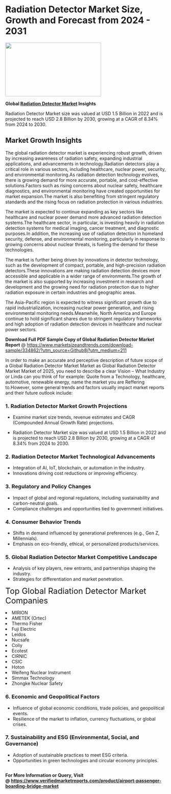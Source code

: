<H1>Radiation Detector Market Size, Growth and Forecast from 2024 - 2031</H1><img class="aligncenter size-medium wp-image-584254" src="https://thirdeyenews.in/wp-content/uploads/2024/09/Global-Market-Research-300x168.jpeg" alt="" width="300" height="168" /><p><strong>Global&nbsp;<a href="https://www.marketsizeandtrends.com/download-sample/334862/?utm_source=Github8j?utm_medium=211">Radiation Detector Market</a> Insights</strong></p><p>Radiation Detector Market size was valued at USD 1.5 Billion in 2022 and is projected to reach USD 2.8 Billion by 2030, growing at a CAGR of 8.34% from 2024 to 2030.</p><p><h2>Market Growth Insights</h2> <p>The global radiation detector market is experiencing robust growth, driven by increasing awareness of radiation safety, expanding industrial applications, and advancements in technology.Radiation detectors play a critical role in various sectors, including healthcare, nuclear power, security, and environmental monitoring.As radiation detection technology evolves, there is growing demand for more accurate, portable, and cost-effective solutions.Factors such as rising concerns about nuclear safety, healthcare diagnostics, and environmental monitoring have created opportunities for market expansion.The market is also benefiting from stringent regulatory standards and the rising focus on radiation protection in various industries.</p> <p>The market is expected to continue expanding as key sectors like healthcare and nuclear power demand more advanced radiation detection systems.The healthcare sector, in particular, is investing heavily in radiation detection systems for medical imaging, cancer treatment, and diagnostic purposes.In addition, the increasing use of radiation detection in homeland security, defense, and environmental monitoring, particularly in response to growing concerns about nuclear threats, is fueling the demand for these technologies.</p> <p>The market is further being driven by innovations in detector technology, such as the development of compact, portable, and high-precision radiation detectors.These innovations are making radiation detection devices more accessible and applicable in a wider range of environments.The growth of the market is also supported by increasing investment in research and development and the growing need for radiation protection due to higher radiation exposure in certain industries and geographic areas.</p> <p>The Asia-Pacific region is expected to witness significant growth due to rapid industrialization, increasing nuclear power generation, and rising environmental monitoring needs.Meanwhile, North America and Europe continue to hold significant shares due to stringent regulatory frameworks and high adoption of radiation detection devices in healthcare and nuclear power sectors.</p> <p><span class=""><strong>Download Full PDF Sample Copy of Global Radiation Detector Market Report</strong> @ <a href="https://www.marketsizeandtrends.com/download-sample/334862/?utm_source=Github8j?utm_medium=211" target="_blank">https://www.marketsizeandtrends.com/download-sample/334862/?utm_source=Github8j?utm_medium=211</a></span></p><p>In order to make an accurate and perceptive description of future scope of a Global&nbsp;Radiation Detector Market Market as Global&nbsp;Radiation Detector Market Market of 2025, you need to describe a clear Vision &ndash; What Industry or Linda can you think of for example: Quote from a Technology, healthcare, automotive, renewable energy, name the market you are Reffering to.However, some general trends and factors usually impact market reports and their future outlook include:</p><h3>1.&nbsp;<strong>Radiation Detector Market Growth Projections</strong></h3><ul><li>Examine market size trends, revenue estimates and CAGR (Compounded Annual Growth Rate) projections.</li><li><p>Radiation Detector Market size was valued at USD 1.5 Billion in 2022 and is projected to reach USD 2.8 Billion by 2030, growing at a CAGR of 8.34% from 2024 to 2030.</p></li></ul><h3>2.&nbsp;<strong>Radiation Detector Market Technological Advancements</strong></h3><ul><li>Integration of AI, IoT, blockchain, or automation in the industry.</li><li>Innovations driving cost reductions or improving efficiency.</li></ul><h3>3.&nbsp;<strong>Regulatory and Policy Changes</strong></h3><ul><li>Impact of global and regional regulations, including sustainability and carbon-neutral goals.</li><li>Compliance challenges and opportunities tied to government initiatives.</li></ul><h3>4.&nbsp;<strong>Consumer Behavior Trends</strong></h3><ul><li>Shifts in demand influenced by generational preferences (e.g., Gen Z, Millennials).</li><li>Emphasis on eco-friendly, ethical, or personalized products/services.</li></ul><h3>5.&nbsp;<strong>Global Radiation Detector Market Competitive Landscape</strong></h3><ul><li>Analysis of key players, new entrants, and partnerships shaping the industry.</li><li>Strategies for differentiation and market penetration.</li></ul><p data-pm-slice="1 1 []"><span style="color: inherit; font-family: inherit; font-size: 25px;">Top Global Radiation Detector Market Companies</span></p><div class="" data-test-id=""><p><li>MIRION</li><li> AMETEK (Ortec)</li><li> Thermo Fisher</li><li> Fuji Electric</li><li> Leidos</li><li> Nucsafe</li><li> Coliy</li><li> Ecotest</li><li> CIRNIC</li><li> CSIC</li><li> Hoton</li><li> Weifeng Nuclear Instrument</li><li> Simmax Technology</li><li> Zhongke Nuclear Safety</li></p></div><h3>6.&nbsp;<strong>Economic and Geopolitical Factors</strong></h3><ul><li>Influence of global economic conditions, trade policies, and geopolitical events.</li><li>Resilience of the market to inflation, currency fluctuations, or global crises.</li></ul><h3>7.&nbsp;<strong>Sustainability and ESG (Environmental, Social, and Governance)</strong></h3><ul><li>Adoption of sustainable practices to meet ESG criteria.</li><li>Opportunities in green technologies and circular economy principles.</li></ul><h2><strong style="font-size: 14px;">For More Information or Query, Visit @&nbsp;</strong><a style="background-color: #ffffff; font-size: 14px;" href="https://www.marketsizeandtrends.com/report/radiation-detector-market/" target="_blank">https://www.verifiedmarketreports.com/product/airport-passenger-boarding-bridge-market</a></h2>